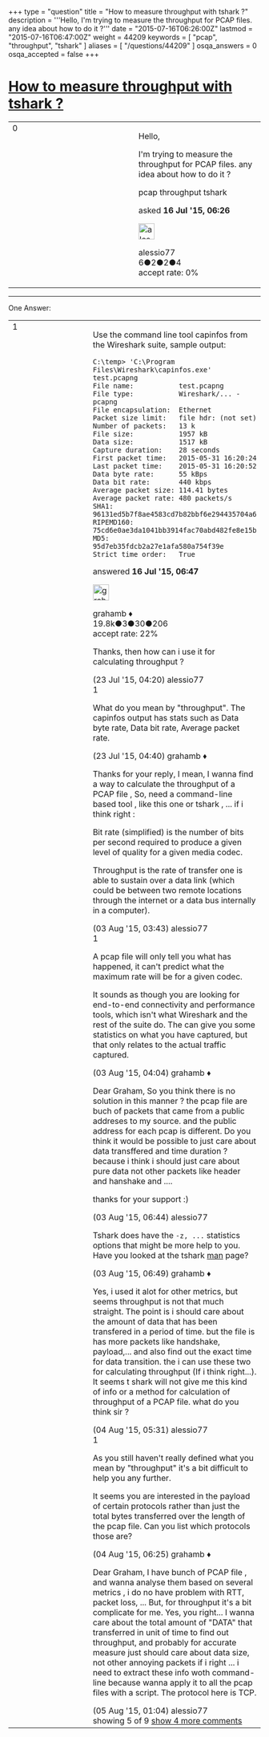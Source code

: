 +++
type = "question"
title = "How to measure throughput with tshark ?"
description = '''Hello, I&#x27;m trying to measure the throughput for PCAP files. any idea about how to do it ?'''
date = "2015-07-16T06:26:00Z"
lastmod = "2015-07-16T06:47:00Z"
weight = 44209
keywords = [ "pcap", "throughput", "tshark" ]
aliases = [ "/questions/44209" ]
osqa_answers = 0
osqa_accepted = false
+++

<div class="headNormal">

# [How to measure throughput with tshark ?](/questions/44209/how-to-measure-throughput-with-tshark)

</div>

<div id="main-body">

<div id="askform">

<table id="question-table" style="width:100%;"><colgroup><col style="width: 50%" /><col style="width: 50%" /></colgroup><tbody><tr class="odd"><td style="width: 30px; vertical-align: top"><div class="vote-buttons"><div id="post-44209-score" class="post-score" title="current number of votes">0</div><div id="favorite-count" class="favorite-count"></div></div></td><td><div id="item-right"><div class="question-body"><p>Hello,</p><p>I'm trying to measure the throughput for PCAP files. any idea about how to do it ?</p></div><div id="question-tags" class="tags-container tags">pcap throughput tshark</div><div id="question-controls" class="post-controls"></div><div class="post-update-info-container"><div class="post-update-info post-update-info-user"><p>asked <strong>16 Jul '15, 06:26</strong></p><img src="https://secure.gravatar.com/avatar/0df72a5f5db5a2c33c8f966dd7262b66?s=32&amp;d=identicon&amp;r=g" class="gravatar" width="32" height="32" alt="alessio77&#39;s gravatar image" /><p>alessio77<br />
<span class="score" title="6 reputation points">6</span><span title="2 badges"><span class="badge1">●</span><span class="badgecount">2</span></span><span title="2 badges"><span class="silver">●</span><span class="badgecount">2</span></span><span title="4 badges"><span class="bronze">●</span><span class="badgecount">4</span></span><br />
<span class="accept_rate" title="Rate of the user&#39;s accepted answers">accept rate:</span> <span title="alessio77 has no accepted answers">0%</span></p></div></div><div id="comments-container-44209" class="comments-container"></div><div id="comment-tools-44209" class="comment-tools"></div><div class="clear"></div><div id="comment-44209-form-container" class="comment-form-container"></div><div class="clear"></div></div></td></tr></tbody></table>

------------------------------------------------------------------------

<div class="tabBar">

<span id="sort-top"></span>

<div class="headQuestions">

One Answer:

</div>

</div>

<span id="44210"></span>

<div id="answer-container-44210" class="answer">

<table style="width:100%;"><colgroup><col style="width: 50%" /><col style="width: 50%" /></colgroup><tbody><tr class="odd"><td style="width: 30px; vertical-align: top"><div class="vote-buttons"><div id="post-44210-score" class="post-score" title="current number of votes">1</div></div></td><td><div class="item-right"><div class="answer-body"><p>Use the command line tool capinfos from the Wireshark suite, sample output:</p><pre><code>C:\temp&gt; &#39;C:\Program Files\Wireshark\capinfos.exe&#39; test.pcapng
File name:           test.pcapng
File type:           Wireshark/... - pcapng                    
File encapsulation:  Ethernet                                  
Packet size limit:   file hdr: (not set)                       
Number of packets:   13 k                                      
File size:           1957 kB                                   
Data size:           1517 kB                                   
Capture duration:    28 seconds                                
First packet time:   2015-05-31 16:20:24                       
Last packet time:    2015-05-31 16:20:52                       
Data byte rate:      55 kBps                                   
Data bit rate:       440 kbps                                  
Average packet size: 114.41 bytes                              
Average packet rate: 480 packets/s                             
SHA1:                96131ed5b7f8ae4583cd7b82bbf6e294435704a6  
RIPEMD160:           75cd6e0ae3da1041bb3914fac70abd482fe8e15b  
MD5:                 95d7eb35fdcb2a27e1afa580a754f39e          
Strict time order:   True</code></pre></div><div class="answer-controls post-controls"></div><div class="post-update-info-container"><div class="post-update-info post-update-info-user"><p>answered <strong>16 Jul '15, 06:47</strong></p><img src="https://secure.gravatar.com/avatar/d2a7e24ca66604c749c7c88c1da8ff78?s=32&amp;d=identicon&amp;r=g" class="gravatar" width="32" height="32" alt="grahamb&#39;s gravatar image" /><p>grahamb ♦<br />
<span class="score" title="19834 reputation points"><span>19.8k</span></span><span title="3 badges"><span class="badge1">●</span><span class="badgecount">3</span></span><span title="30 badges"><span class="silver">●</span><span class="badgecount">30</span></span><span title="206 badges"><span class="bronze">●</span><span class="badgecount">206</span></span><br />
<span class="accept_rate" title="Rate of the user&#39;s accepted answers">accept rate:</span> <span title="grahamb has 274 accepted answers">22%</span></p></div></div><div id="comments-container-44210" class="comments-container"><span id="44412"></span><div id="comment-44412" class="comment"><div id="post-44412-score" class="comment-score"></div><div class="comment-text"><p>Thanks, then how can i use it for calculating throughput ?</p></div><div id="comment-44412-info" class="comment-info"><span class="comment-age">(23 Jul '15, 04:20)</span> alessio77</div></div><span id="44415"></span><div id="comment-44415" class="comment"><div id="post-44415-score" class="comment-score">1</div><div class="comment-text"><p>What do you mean by "throughput". The capinfos output has stats such as Data byte rate, Data bit rate, Average packet rate.</p></div><div id="comment-44415-info" class="comment-info"><span class="comment-age">(23 Jul '15, 04:40)</span> grahamb ♦</div></div><span id="44761"></span><div id="comment-44761" class="comment"><div id="post-44761-score" class="comment-score"></div><div class="comment-text"><p>Thanks for your reply, I mean, I wanna find a way to calculate the throughput of a PCAP file , So, need a command-line based tool , like this one or tshark , ... if i think right :</p><p>Bit rate (simplified) is the number of bits per second required to produce a given level of quality for a given media codec.</p><p>Throughput is the rate of transfer one is able to sustain over a data link (which could be between two remote locations through the internet or a data bus internally in a computer).</p></div><div id="comment-44761-info" class="comment-info"><span class="comment-age">(03 Aug '15, 03:43)</span> alessio77</div></div><span id="44763"></span><div id="comment-44763" class="comment"><div id="post-44763-score" class="comment-score">1</div><div class="comment-text"><p>A pcap file will only tell you what has happened, it can't predict what the maximum rate will be for a given codec.</p><p>It sounds as though you are looking for end-to-end connectivity and performance tools, which isn't what Wireshark and the rest of the suite do. The can give you some statistics on what you have captured, but that only relates to the actual traffic captured.</p></div><div id="comment-44763-info" class="comment-info"><span class="comment-age">(03 Aug '15, 04:04)</span> grahamb ♦</div></div><span id="44774"></span><div id="comment-44774" class="comment not_top_scorer"><div id="post-44774-score" class="comment-score"></div><div class="comment-text"><p>Dear Graham, So you think there is no solution in this manner ? the pcap file are buch of packets that came from a public addreses to my source. and the public address for each pcap is different. Do you think it would be possible to just care about data transffered and time duration ? because i think i should just care about pure data not other packets like header and hanshake and ....</p><p>thanks for your support :)</p></div><div id="comment-44774-info" class="comment-info"><span class="comment-age">(03 Aug '15, 06:44)</span> alessio77</div></div><span id="44779"></span><div id="comment-44779" class="comment not_top_scorer"><div id="post-44779-score" class="comment-score"></div><div class="comment-text"><p>Tshark does have the <code>-z, ...</code> statistics options that might be more help to you. Have you looked at the tshark <a href="https://www.wireshark.org/docs/man-pages/tshark.html">man</a> page?</p></div><div id="comment-44779-info" class="comment-info"><span class="comment-age">(03 Aug '15, 06:49)</span> grahamb ♦</div></div><span id="44818"></span><div id="comment-44818" class="comment not_top_scorer"><div id="post-44818-score" class="comment-score"></div><div class="comment-text"><p>Yes, i used it alot for other metrics, but seems throughput is not that much straight. The point is i should care about the amount of data that has been transfered in a period of time. but the file is has more packets like handshake, payload,... and also find out the exact time for data transition. the i can use these two for calculating throughput (If i think right...). It seems t shark will not give me this kind of info or a method for calculation of throughput of a PCAP file. what do you think sir ?</p></div><div id="comment-44818-info" class="comment-info"><span class="comment-age">(04 Aug '15, 05:31)</span> alessio77</div></div><span id="44819"></span><div id="comment-44819" class="comment"><div id="post-44819-score" class="comment-score">1</div><div class="comment-text"><p>As you still haven't really defined what you mean by "throughput" it's a bit difficult to help you any further.</p><p>It seems you are interested in the payload of certain protocols rather than just the total bytes transferred over the length of the pcap file. Can you list which protocols those are?</p></div><div id="comment-44819-info" class="comment-info"><span class="comment-age">(04 Aug '15, 06:25)</span> grahamb ♦</div></div><span id="44855"></span><div id="comment-44855" class="comment not_top_scorer"><div id="post-44855-score" class="comment-score"></div><div class="comment-text"><p>Dear Graham, I have bunch of PCAP file , and wanna analyse them based on several metrics , i do no have problem with RTT, packet loss, ... But, for throughput it's a bit complicate for me. Yes, you right... I wanna care about the total amount of "DATA" that transferred in unit of time to find out throughput, and probably for accurate measure just should care about data size, not other annoying packets if i right ... i need to extract these info woth command-line because wanna apply it to all the pcap files with a script. The protocol here is TCP.</p></div><div id="comment-44855-info" class="comment-info"><span class="comment-age">(05 Aug '15, 01:04)</span> alessio77</div></div></div><div id="comment-tools-44210" class="comment-tools"><span class="comments-showing"> showing 5 of 9 </span> <a href="#" class="show-all-comments-link">show 4 more comments</a></div><div class="clear"></div><div id="comment-44210-form-container" class="comment-form-container"></div><div class="clear"></div></div></td></tr></tbody></table>

</div>

<div class="paginator-container-left">

</div>

</div>

</div>

